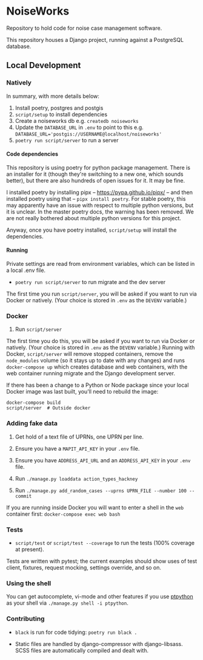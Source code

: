 # NoiseWorks

Repository to hold code for noise case management software.

This repository houses a Django project, running against a PostgreSQL database.

## Local Development

### Natively

In summary, with more details below:

1. Install poetry, postgres and postgis
2. `script/setup` to install dependencies
3. Create a noiseworks db e.g. `createdb noiseworks`
4. Update the `DATABASE_URL` in `.env` to point to this e.g. `DATABASE_URL='postgis://USERNAME@localhost/noiseworks'`
5. `poetry run script/server` to run a server

#### Code dependencies

This repository is using poetry for python package management. There is an
installer for it (though they're switching to a new one, which sounds better),
but there are also hundreds of open issues for it. It may be fine.

I installed poetry by installing pipx – https://pypa.github.io/pipx/ – and then
installed poetry using that – `pipx install poetry`. For stable poetry, this
may apparently have an issue with respect to multiple python versions, but it is
unclear. In the master poetry docs, the warning has been removed. We are not
really bothered about multiple python versions for this project.

Anyway, once you have poetry installed, `script/setup` will install the dependencies.

#### Running

Private settings are read from environment variables, which can be listed in a local .env file.

* `poetry run script/server` to run migrate and the dev server

The first time you run `script/server`, you will be asked if you want to run
via Docker or natively. (Your choice is stored in `.env` as the `DEVENV`
variable.)

### Docker

1. Run `script/server`

The first time you do this, you will be asked if you want to run via Docker or
natively. (Your choice is stored in `.env` as the `DEVENV` variable.) Running
with Docker, `script/server` will remove stopped containers, remove the
`node_modules` volume (so it stays up to date with any changes) and runs
`docker-compose up` which creates database and web containers, with the web
container running migrate and the Django development server.

If there has been a change to a Python or Node package since your local Docker
image was last built, you’ll need to rebuild the image:

    docker-compose build
    script/server  # Outside docker

### Adding fake data

1. Get hold of a text file of UPRNs, one UPRN per line.

2. Ensure you have a `MAPIT_API_KEY` in your `.env` file.

3. Ensure you have `ADDRESS_API_URL` and an `ADDRESS_API_KEY` in your `.env` file.

3. Run `./manage.py loaddata action_types_hackney`

4. Run `./manage.py add_random_cases --uprns UPRN_FILE --number 100 --commit`

If you are running inside Docker you will want to enter a shell in the `web` container first:
`docker-compose exec web bash`

### Tests

* `script/test` or `script/test --coverage` to run the tests (100% coverage at present).

Tests are written with pytest; the current examples should show uses of test
client, fixtures, request mocking, settings override, and so on.

### Using the shell

You can get autocomplete, vi-mode and other features if you use 
[ptpython](https://github.com/prompt-toolkit/ptpython) as your shell
via `./manage.py shell -i ptpython`.

### Contributing

* `black` is run for code tidying: `poetry run black .`

* Static files are handled by django-compressor with django-libsass. SCSS files
  are automatically compiled and dealt with.
